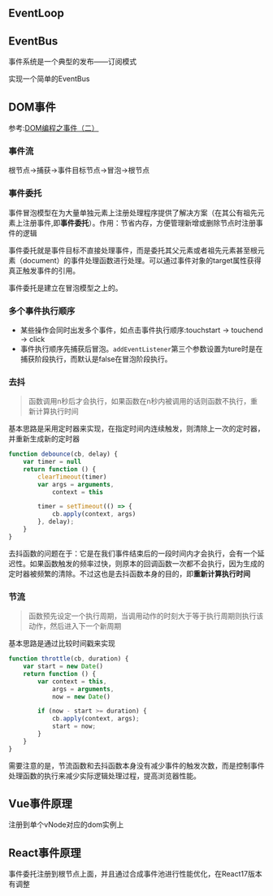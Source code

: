 
## EventLoop

## EventBus

事件系统是一个典型的发布——订阅模式

实现一个简单的EventBus

## DOM事件

参考:[DOM编程之事件（二）](http://www.shymean.com/article/DOM%E7%BC%96%E7%A8%8B%E4%B9%8B%E4%BA%8B%E4%BB%B6%EF%BC%88%E4%BA%8C%EF%BC%89)


### 事件流

根节点->捕获->事件目标节点->冒泡->根节点



### 事件委托
事件冒泡模型在为大量单独元素上注册处理程序提供了解决方案（在其公有祖先元素上注册事件,即**事件委托**）。作用：节省内存，方便管理新增或删除节点时注册事件的逻辑

事件委托就是事件目标不直接处理事件，而是委托其父元素或者祖先元素甚至根元素（document）的事件处理函数进行处理。可以通过事件对象的target属性获得真正触发事件的引用。

事件委托是建立在冒泡模型之上的。

### 多个事件执行顺序

* 某些操作会同时出发多个事件，如点击事件执行顺序:touchstart -> touchend -> click
* 事件执行顺序先捕获后冒泡。`addEventListener`第三个参数设置为ture时是在捕获阶段执行，而默认是false在冒泡阶段执行。

### 去抖

> 函数调用n秒后才会执行，如果函数在n秒内被调用的话则函数不执行，重新计算执行时间

基本思路是采用定时器来实现，在指定时间内连续触发，则清除上一次的定时器，并重新生成新的定时器
```js
function debounce(cb, delay) {
    var timer = null
    return function () {
        clearTimeout(timer)
        var args = arguments,
            context = this

        timer = setTimeout(() => {
            cb.apply(context, args)
        }, delay);
    }
}
```

去抖函数的问题在于：它是在我们事件结束后的一段时间内才会执行，会有一个延迟性。如果函数触发的频率过快，则原本的回调函数一次都不会执行，因为生成的定时器被频繁的清除。不过这也是去抖函数本身的目的，即**重新计算执行时间**

### 节流

> 函数预先设定一个执行周期，当调用动作的时刻大于等于执行周期则执行该动作，然后进入下一个新周期

基本思路是通过比较时间戳来实现
```js
function throttle(cb, duration) {
    var start = new Date()
    return function () {
        var context = this,
            args = arguments,
            now = new Date()

        if (now - start >= duration) {
            cb.apply(context, args);
            start = now;
        }
    }
}
```

需要注意的是，节流函数和去抖函数本身没有减少事件的触发次数，而是控制事件处理函数的执行来减少实际逻辑处理过程，提高浏览器性能。

## Vue事件原理

注册到单个vNode对应的dom实例上

## React事件原理

事件委托注册到根节点上面，并且通过合成事件池进行性能优化，在React17版本有调整
